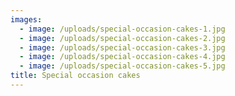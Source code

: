 ```yaml
---
images:
  - image: /uploads/special-occasion-cakes-1.jpg
  - image: /uploads/special-occasion-cakes-2.jpg
  - image: /uploads/special-occasion-cakes-3.jpg
  - image: /uploads/special-occasion-cakes-4.jpg
  - image: /uploads/special-occasion-cakes-5.jpg
title: Special occasion cakes
---
```


